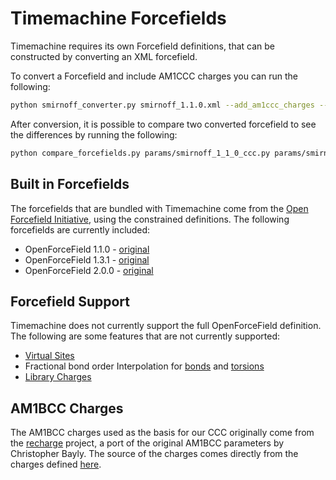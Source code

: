 # Timemachine Forcefields

Timemachine requires its own Forcefield definitions, that can be constructed by converting an XML forcefield.

To convert a Forcefield and include AM1CCC charges you can run the following:

```bash
python smirnoff_converter.py smirnoff_1.1.0.xml --add_am1ccc_charges --output params/smirnoff_1-1-0_ccc.py
```

After conversion, it is possible to compare two converted forcefield to see the differences by running the following:

```bash
python compare_forcefields.py params/smirnoff_1_1_0_ccc.py params/smirnoff_2_0_0_ccc.py
```

## Built in Forcefields

The forcefields that are bundled with Timemachine come from the [Open Forcefield Initiative](https://openforcefield.org/), using the constrained definitions. The following forcefields are currently included:

* OpenForceField 1.1.0 - [original](https://github.com/openforcefield/openff-forcefields/blob/master/openforcefields/offxml/openff-1.1.0.offxml)
* OpenForceField 1.3.1 - [original](https://github.com/openforcefield/openff-forcefields/blob/master/openforcefields/offxml/openff-1.3.1.offxml)
* OpenForceField 2.0.0 - [original](https://github.com/openforcefield/openff-forcefields/blob/master/openforcefields/offxml/openff-2.0.0.offxml)

## Forcefield Support

Timemachine does not currently support the full OpenForceField definition. The following are some features that are not currently supported:

* [Virtual Sites](https://open-forcefield-toolkit.readthedocs.io/en/latest/virtualsites.html)
* Fractional bond order Interpolation for [bonds](https://open-forcefield-toolkit.readthedocs.io/en/0.10.0/users/smirnoff.html#fractional-bond-orders) and [torsions](https://open-forcefield-toolkit.readthedocs.io/en/0.10.0/users/smirnoff.html#fractional-torsion-bond-orders)
* [Library Charges](https://open-forcefield-toolkit.readthedocs.io/en/latest/smirnoff.html#librarycharges-library-charges-for-polymeric-residues-and-special-solvent-models)


## AM1BCC Charges

The AM1BCC charges used as the basis for our CCC originally come from the [recharge](https://github.com/openforcefield/openff-recharge) project, a port of the original AM1BCC parameters by Christopher Bayly. The source of the charges comes directly from the charges defined [here](https://github.com/openforcefield/openff-recharge/blob/cf18f1920d35af0025ce90c4e1a7f7280b4bd76d/openff/recharge/data/bcc/original-am1-bcc.json).
